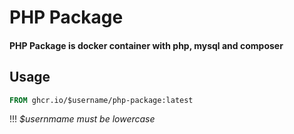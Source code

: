 # PHP Package

#### PHP Package is docker container with php, mysql and composer

## Usage
```dockerfile
FROM ghcr.io/$username/php-package:latest
```
!!! *$usernmame must be lowercase*
